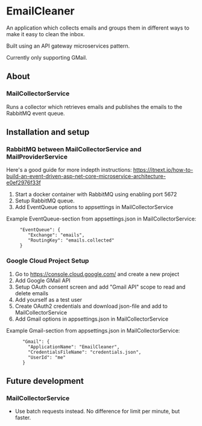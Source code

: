 # EmailCleaner

An application which collects emails and groups them in different ways to make it easy to clean the inbox.

Built using an API gateway microservices pattern.

Currently only supporting GMail.

## About

### MailCollectorService

Runs a collector which retrieves emails and publishes the emails to the RabbitMQ event queue.

## Installation and setup

### RabbitMQ between MailCollectorService and MailProviderService

Here's a good guide for more indepth instructions:
https://itnext.io/how-to-build-an-event-driven-asp-net-core-microservice-architecture-e0ef2976f33f

1. Start a docker container with RabbitMQ using enabling port 5672
2. Setup RabbitMQ queue.
3. Add EventQueue options to appsettings in MailCollectorService

Example EventQueue-section from appsettings.json in MailCollectorService:
```
     "EventQueue": {
        "Exchange": "emails",
        "RoutingKey": "emails.collected"
     }
```

### Google Cloud Project Setup

1. Go to https://console.cloud.google.com/ and create a new project
2. Add Google GMail API
3. Setup OAuth consent screen and add "Gmail API" scope to read and delete emails
4. Add yourself as a test user
5. Create OAuth2 credentials and download json-file and add to MailCollectorService
6. Add Gmail options in appsettings.json in MailCollectorService

Example Gmail-section from appsettings.json in MailCollectorService:
```
      "Gmail": {
        "ApplicationName": "EmailCleaner",
        "CredentialsFileName": "credentials.json",
        "UserId": "me"
      }
```

## Future development

### MailCollectorService
- Use batch requests instead. No difference for limit per minute, but faster.

